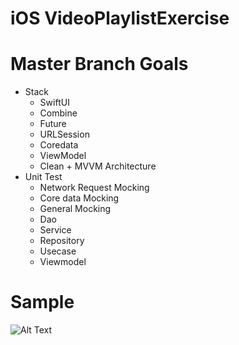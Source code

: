 # iOS VideoPlaylistExercise
# Master Branch Goals
* Stack
  * SwiftUI
  * Combine
  * Future
  * URLSession
  * Coredata
  * ViewModel
  * Clean + MVVM Architecture
* Unit Test
  * Network Request Mocking
  * Core data Mocking
  * General Mocking
  * Dao
  * Service
  * Repository
  * Usecase
  * Viewmodel

# Sample
![Alt Text](https://github.com/adrianhartanto004/VideoPlaylistExercise/blob/main/Samples/Simulator%20Screen%20Recording%20-%20iPhone%2014%20Pro%20-%202023-07-29%20at%2016.40.11.gif)
